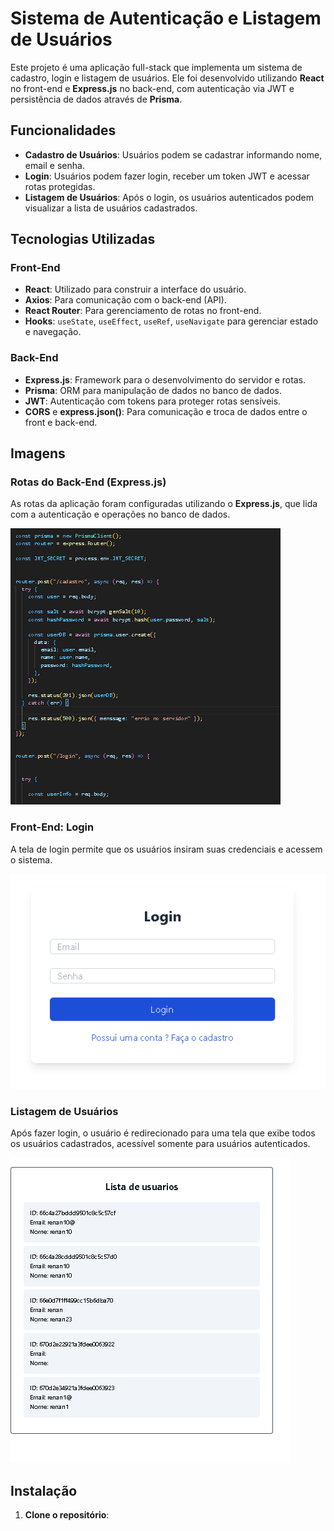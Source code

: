 # Sistema de Autenticação e Listagem de Usuários

Este projeto é uma aplicação full-stack que implementa um sistema de cadastro, login e listagem de usuários. Ele foi desenvolvido utilizando **React** no front-end e **Express.js** no back-end, com autenticação via JWT e persistência de dados através de **Prisma**.

## Funcionalidades

- **Cadastro de Usuários**: Usuários podem se cadastrar informando nome, email e senha.
- **Login**: Usuários podem fazer login, receber um token JWT e acessar rotas protegidas.
- **Listagem de Usuários**: Após o login, os usuários autenticados podem visualizar a lista de usuários cadastrados.

## Tecnologias Utilizadas

### Front-End
- **React**: Utilizado para construir a interface do usuário.
- **Axios**: Para comunicação com o back-end (API).
- **React Router**: Para gerenciamento de rotas no front-end.
- **Hooks**: `useState`, `useEffect`, `useRef`, `useNavigate` para gerenciar estado e navegação.

### Back-End
- **Express.js**: Framework para o desenvolvimento do servidor e rotas.
- **Prisma**: ORM para manipulação de dados no banco de dados.
- **JWT**: Autenticação com tokens para proteger rotas sensíveis.
- **CORS** e **express.json()**: Para comunicação e troca de dados entre o front e back-end.

## Imagens

### Rotas do Back-End (Express.js)
As rotas da aplicação foram configuradas utilizando o **Express.js**, que lida com a autenticação e operações no banco de dados.

![Express Routes](img/expressroutes.png)

### Front-End: Login
A tela de login permite que os usuários insiram suas credenciais e acessem o sistema.

![Página de Login](img/paginafrontlogin.png)

### Listagem de Usuários
Após fazer login, o usuário é redirecionado para uma tela que exibe todos os usuários cadastrados, acessível somente para usuários autenticados.

![Listagem de Usuários](img/listagemdeusers.png)

## Instalação

1. **Clone o repositório**:
   ```bash
  

